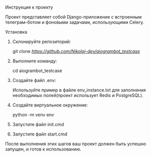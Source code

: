 Инструкция к проекту

Проект представляет собой Django-приложение с встроенным телеграм-ботом и фоновыми задачами, использующими Celery.

Установка

1. Склонируйте репозиторий:

   git clone *https://github.com/Nikolaj-dev/aiogrambot_testcase*

2. Выполните команду:

   cd aiogrambot_testcase

3. Создайте файл .env:

   Используйте пример в файле env_instance.txt для заполнения необходимых полей(проект использует Redis и PostgreSQL).

4. Создайте виртуальное окружение:

   python -m venv env

5. Запустите файл init.cmd

6. Запустите файл start.cmd

После выполнения этих шагов ваш проект должен быть успешно запущен, и готов к использованию.

